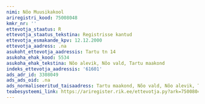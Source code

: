 ```yaml
---
nimi: Nõo Muusikakool
ariregistri_kood: 75008048
kmkr_nr: ''
ettevotja_staatus: R
ettevotja_staatus_tekstina: Registrisse kantud
ettevotja_esmakande_kpv: 12.12.2000
ettevotja_aadress: .na
asukoht_ettevotja_aadressis: Tartu tn 14
asukoha_ehak_kood: 5534
asukoha_ehak_tekstina: Nõo alevik, Nõo vald, Tartu maakond
indeks_ettevotja_aadressis: '61601'
ads_adr_id: 3308049
ads_ads_oid: .na
ads_normaliseeritud_taisaadress: Tartu maakond, Nõo vald, Nõo alevik, Tartu tn 14
teabesysteemi_link: https://ariregister.rik.ee/ettevotja.py?ark=75008048&ref=rekvisiidid
---
```


